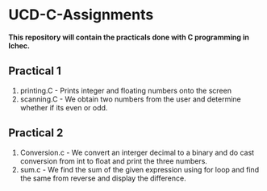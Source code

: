 # UCD-C-Assignments

**This repository will contain the practicals done with C programming in Ichec.**

## Practical 1

1. printing.C - Prints integer and floating numbers onto the screen
2. scanning.C - We obtain two numbers from the user and determine whether if its even or odd.

## Practical 2

1. Conversion.c - We convert an interger decimal to a binary and do cast conversion from int to float and print the three numbers.
2. sum.c - We find the sum of the given expression using for loop and find the same from reverse and display the difference.

